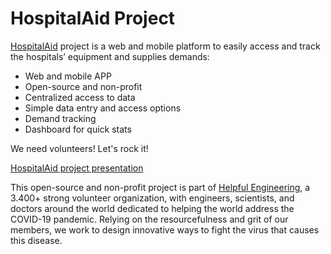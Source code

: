 # HospitalAid Project

[HospitalAid](http://hospitalaid.org) project is a web and mobile platform to easily access and track the hospitals’ equipment and supplies demands:
* Web and mobile APP
* Open-source and non-profit
* Centralized access to data
* Simple data entry and access options
* Demand tracking
* Dashboard for quick stats

We need volunteers! Let's rock it!

[HospitalAid project presentation](https://drive.google.com/open?id=1eT8P5FUn6hu1AtCKpLXobZrFcYalrCPk)

This open-source and non-profit project is part of [Helpful Engineering](https://helpfulengineering.org/), a 3.400+ strong volunteer organization, with engineers, scientists, and doctors around the world dedicated to helping the world address the COVID-19 pandemic. Relying on the resourcefulness and grit of our members, we work to design innovative ways to fight the virus that causes this disease.
